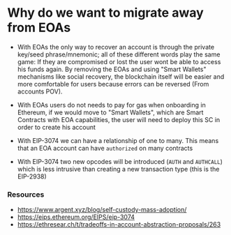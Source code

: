 # Why do we want to migrate away from EOAs

- With EOAs the only way to recover an account is through the private key/seed phrase/mnemonic; all of these different words play the same game: If they are compromised or lost the user wont be able to access his funds again. By removing the EOAs and using "Smart Wallets" mechanisms like social recovery, the blockchain itself will be easier and more comfortable for users because errors can be reversed (From accounts POV).

- With EOAs users do not needs to pay for gas when onboarding in Ethereum, if we would move to "Smart Wallets", which are Smart Contracts with EOA capabilities, the user will need to deploy this SC in order to create his account

- With EIP-3074 we can have a relationship of one to many. This means that an EOA account can have `authorized` on many contracts 

- With EIP-3074 two new opcodes will be introduced (`AUTH` and `AUTHCALL`) which is less intrusive than creating a new transaction type (this is the EIP-2938)


### Resources

- https://www.argent.xyz/blog/self-custody-mass-adoption/
- https://eips.ethereum.org/EIPS/eip-3074
- https://ethresear.ch/t/tradeoffs-in-account-abstraction-proposals/263